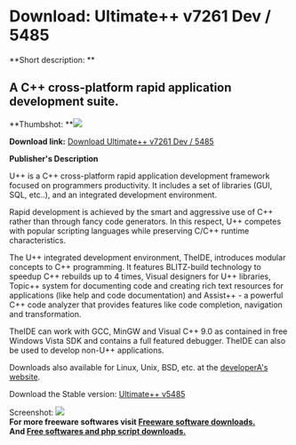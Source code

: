 # Download: Ultimate++ v7261 Dev / 5485

**Short description: **

## A C++ cross-platform rapid application development suite.

  
**Thumbshot: **![](http://www.freewarefiles.com/screenshot/ultimateplusplus_md.jpg)   
  
**Download link:** [Download Ultimate++ v7261 Dev / 5485](http://freesoftwares.boysofts.com/Ultimate-RC_program_28688.html)  
  

**Publisher's Description**  
  

U++ is a C++ cross-platform rapid application development framework focused on
programmers productivity. It includes a set of libraries (GUI, SQL, etc..),
and an integrated development environment.

Rapid development is achieved by the smart and aggressive use of C++ rather
than through fancy code generators. In this respect, U++ competes with popular
scripting languages while preserving C/C++ runtime characteristics.

The U++ integrated development environment, TheIDE, introduces modular
concepts to C++ programming. It features BLITZ-build technology to speedup C++
rebuilds up to 4 times, Visual designers for U++ libraries, Topic++ system for
documenting code and creating rich text resources for applications (like help
and code documentation) and Assist++ - a powerful C++ code analyzer that
provides features like code completion, navigation and transformation.

TheIDE can work with GCC, MinGW and Visual C++ 9.0 as contained in free
Windows Vista SDK and contains a full featured debugger. TheIDE can also be
used to develop non-U++ applications.

Downloads also available for Linux, Unix, BSD, etc. at the [developerA's
website](http://www.ultimatepp.org/).

Download the Stable version: [Ultimate++
v5485](http://iweb.dl.sourceforge.net/project/upp/upp/5485/upp-win32-5485.exe)

  
  
Screenshot: ![](http://www.freewarefiles.com/screenshot/ultimateplusplus.jpg)  
**For more freeware softwares visit [Freeware software downloads.](http://freesoftwares.boysofts.com/)**   
**And [Free softwares and php script downloads.](http://www.boysofts.com/)**

